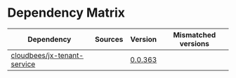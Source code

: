 # Dependency Matrix

Dependency | Sources | Version | Mismatched versions
---------- | ------- | ------- | -------------------
[cloudbees/jx-tenant-service](https://github.com/cloudbees/jx-tenant-service) |  | [0.0.363](https://github.com/cloudbees/jx-tenant-service/releases/tag/v0.0.363) | 

